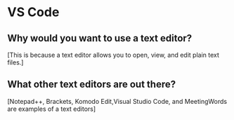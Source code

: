 # VS Code

## Why would you want to use a text editor?

[This is because a text editor allows you to open, view, and edit plain text files.]

## What other text editors are out there?

[Notepad++, Brackets, Komodo Edit,Visual Studio Code, and MeetingWords are examples of a text editors]
